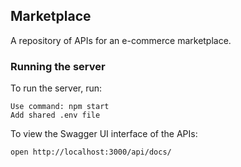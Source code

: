 ## Marketplace
A repository of APIs for an e-commerce marketplace.
### Running the server
To run the server, run:

```
Use command: npm start
Add shared .env file 
```

To view the Swagger UI interface of the APIs:

```
open http://localhost:3000/api/docs/
```